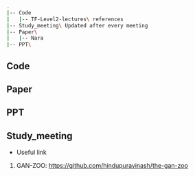 ```bash
.
|-- Code
|   |-- TF-Level2-lectures\ references
|-- Study_meeting\ Updated after every meeting
|-- Paper\ 
|   |-- Nara
|-- PPT\     
```

## Code

## Paper

## PPT

## Study_meeting

* Useful link 
1. GAN-ZOO: https://github.com/hindupuravinash/the-gan-zoo 